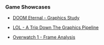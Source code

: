 ### Game Showcases

* [DOOM Eternal - Graphics Study](https://simoncoenen.com/blog/programming/graphics/DoomEternalStudy)

* [LOL - A Trip Down The Graphics Pipeline ](https://technology.riotgames.com/news/trip-down-lol-graphics-pipeline)

* [Overwatch 1 - Frame Analysis](https://alain.xyz/blog/frame-analysis-overwatch)